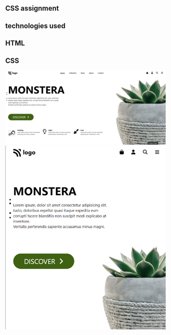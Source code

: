 ## CSS assignment
 ## technologies used
 ## HTML
 ## CSS
 ![screenshot](./Screenshot1.png)
 ![screenshot](./Screenshot2.png)